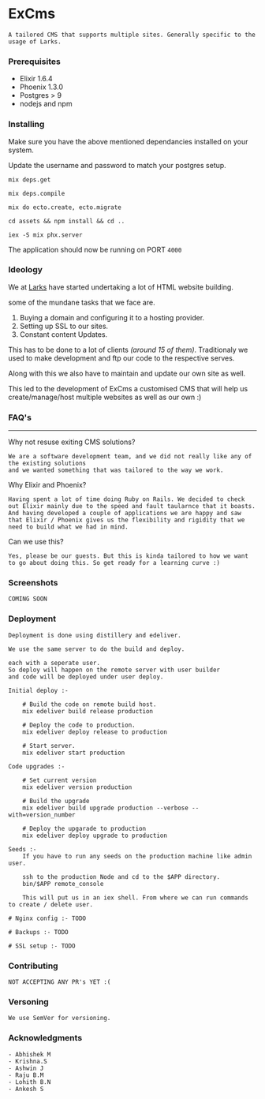 # ExCms
    A tailored CMS that supports multiple sites. Generally specific to the usage of Larks.

### Prerequisites

* Elixir 1.6.4
* Phoenix 1.3.0
* Postgres > 9
* nodejs and npm

### Installing

Make sure you have the above mentioned dependancies installed on your system.

Update the username and password to match your postgres setup.

`mix deps.get`

`mix deps.compile`

`mix do ecto.create, ecto.migrate`

`cd assets && npm install && cd ..`

`iex -S mix phx.server`

The application should now be running on PORT `4000`


### Ideology

We at [Larks](http://larks.in) have started undertaking a lot of HTML website building.

some of the mundane tasks that we face are.

1. Buying a domain and configuring it to a hosting provider.
2. Setting up SSL to our sites.
3. Constant content Updates.

This has to be done to a lot of clients _(around 15 of them)_.
Traditionaly we used to make development and ftp our code to the respective serves.

Along with this we also have to maintain and update our own site as well.

This led to the development of ExCms a customised CMS that will help us create/manage/host multiple websites
as well as our own :)

### FAQ's
---
Why not resuse exiting CMS solutions?

    We are a software development team, and we did not really like any of the existing solutions
    and we wanted something that was tailored to the way we work.

Why Elixir and Phoenix?

    Having spent a lot of time doing Ruby on Rails. We decided to check out Elixir mainly due to the speed and fault taularnce that it boasts.
    And having developed a couple of applications we are happy and saw that Elixir / Phoenix gives us the flexibility and rigidity that we need to build what we had in mind.

Can we use this?

    Yes, please be our guests. But this is kinda tailored to how we want to go about doing this. So get ready for a learning curve :)


### Screenshots
    COMING SOON

### Deployment

    Deployment is done using distillery and edeliver.

    We use the same server to do the build and deploy.

    each with a seperate user.
    So deploy will happen on the remote server with user builder
    and code will be deployed under user deploy.

    Initial deploy :-

        # Build the code on remote build host.
        mix edeliver build release production

        # Deploy the code to production.
        mix edeliver deploy release to production

        # Start server.
        mix edeliver start production

    Code upgrades :-

        # Set current version
        mix edeliver version production

        # Build the upgrade
        mix edeliver build upgrade production --verbose --with=version_number

        # Deploy the upgarade to production
        mix edeliver deploy upgrade to production

    Seeds :-
        If you have to run any seeds on the production machine like admin user.

        ssh to the production Node and cd to the $APP directory.
        bin/$APP remote_console

        This will put us in an iex shell. From where we can run commands to create / delete user.

    # Nginx config :- TODO

    # Backups :- TODO

    # SSL setup :- TODO

### Contributing
    NOT ACCEPTING ANY PR's YET :(

### Versoning
    We use SemVer for versioning.

### Acknowledgments
    - Abhishek M
    - Krishna.S
    - Ashwin J
    - Raju B.M
    - Lohith B.N
    - Ankesh S


